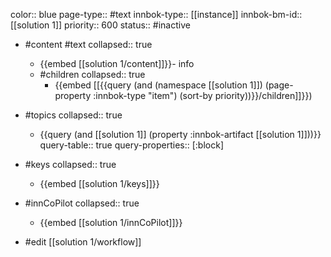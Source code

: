 color:: blue
page-type:: #text
innbok-type:: [[instance]]
innbok-bm-id:: [[solution 1]]
priority:: 600
status:: #inactive

- #content #text
  collapsed:: true
	- {{embed [[solution 1/content]]}}- info
  - #children
    collapsed:: true
	  - {{embed [[{{query (and (namespace [[solution 1]]) (page-property :innbok-type "item") (sort-by priority))}}/children]]}})

- #topics
   collapsed:: true
    - {{query (and [[solution 1]] (property :innbok-artifact [[solution 1]]))}}
      query-table:: true
      query-properties:: [:block]
- #keys
  collapsed:: true
	- {{embed [[solution 1/keys]]}}
- #innCoPilot
   collapsed:: true
	 - {{embed [[solution 1/innCoPilot]]}}

- #edit [[solution 1/workflow]]

